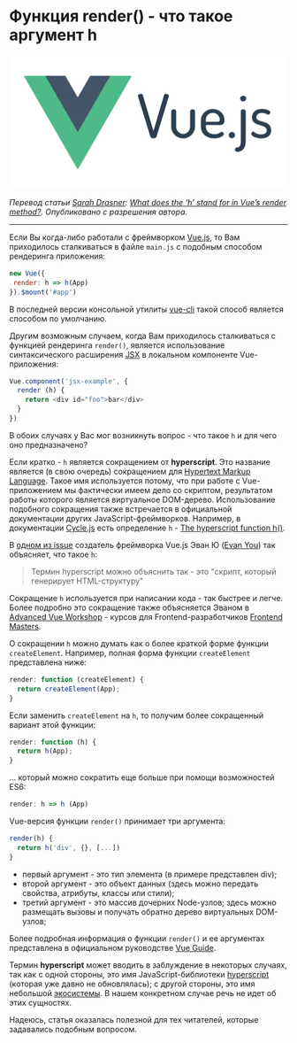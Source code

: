 # Функция render() - что такое аргумент h

![logo](./images/logo.png)

*Перевод статьи [Sarah Drasner](https://sarahdrasnerdesign.com/): [What does the ‘h’ stand for in Vue’s render method?](https://css-tricks.com/what-does-the-h-stand-for-in-vues-render-method/). Опубликовано с разрешения автора.*

***

Если Вы когда-либо работали с фреймворком [Vue.js](https://vuejs.org/), то Вам приходилось сталкиваться в файле `main.js` с подобным способом рендеринга приложения:

```js
new Vue({
 render: h => h(App)
}).$mount('#app')
```

В последней версии консольной утилиты [vue-cli](https://github.com/vuejs/vue-cli) такой способ является способом по умолчанию.

Другим возможным случаем, когда Вам приходилось сталкиваться с функцией рендеринга `render()`, является использование синтаксического расширения [JSX](https://jsx.github.io/) в локальном компоненте Vue-приложения:

```js
Vue.component('jsx-example', {
  render (h) {
    return <div id="foo">bar</div>
  }
})
```

В обоих случаях у Вас мог возникнуть вопрос - что такое `h` и для чего оно предназначено?

Если кратко - `h` является сокращением от **hyperscript**. Это название является (в свою очередь) сокращением для [Hypertext Markup Language](https://en.wikipedia.org/wiki/HTML). Такое имя используется потому, что при работе с Vue-приложением мы фактически имеем дело со скриптом, результатом работы которого является виртуальное DOM-дерево. Использование подобного сокращения также встречается в официальной документации других JavaScript-фреймворков. Например, в документации [Cycle.js](https://cycle.js.org/) есть определение `h` - [The hyperscript function h()](https://cycle.js.org/api/dom.html#api-h).

В [одном из issue](https://github.com/vuejs/babel-plugin-transform-vue-jsx/issues/6) создатель фреймворка Vue.js Эван Ю ([Evan You](https://twitter.com/youyuxi)) так объясняет, что такое `h`:

> Термин hyperscript можно объяснить так - это "скрипт, который генерирует HTML-структуру"

Сокращение `h` используется при написании кода - так быстрее и легче. Более подробно это сокращение также объясняется Эваном в [Advanced Vue Workshop](https://frontendmasters.com/courses/advanced-vue/render-function-api/) - курсов для Frontend-разработчиков [Frontend Masters](https://frontendmasters.com/).

О сокращении `h` можно думать как о более краткой форме функции `createElement`. Например, полная форма функции `createElement` представлена ниже:

```js
render: function (createElement) {
  return createElement(App);
}
```

Если заменить `createElement` на `h`, то получим более сокращенный вариант этой функции:

```js
render: function (h) {
  return h(App);
}
```

... который можно сократить еще больше при помощи возможностей ES6:

```js
render: h => h (App)
```

Vue-версия функции `render()` принимает три аргумента:

```js
render(h) {
  return h('div', {}, [...])
}
```

* первый аргумент - это тип элемента (в примере представлен div);
* второй аргумент - это объект данных (здесь можно передать свойства, атрибуты, классы или стили);
* третий аргумент - это массив дочерних Node-узлов; здесь можно размещать вызовы и получать обратно дерево виртуальных DOM-узлов;

Более подробная информация о функции `render()` и ее аргументах представлена в официальном руководстве [Vue Guide](https://vuejs.org/v2/guide/render-function.html#createElement-Arguments).

Термин **hyperscript** может вводить в заблуждение в некоторых случаях, так как с одной стороны, это имя JavaScript-библиотеки [hyperscript](https://github.com/hyperhype/hyperscript) (которая уже давно не обновлялась); с другой стороны, это имя небольшой [экосистемы](https://github.com/hyperhype/hyperscript#ecosystem). В нашем конкретном случае речь не идет об этих сущностях.

Надеюсь, статья оказалась полезной для тех читателей, которые задавались подобным вопросом.
